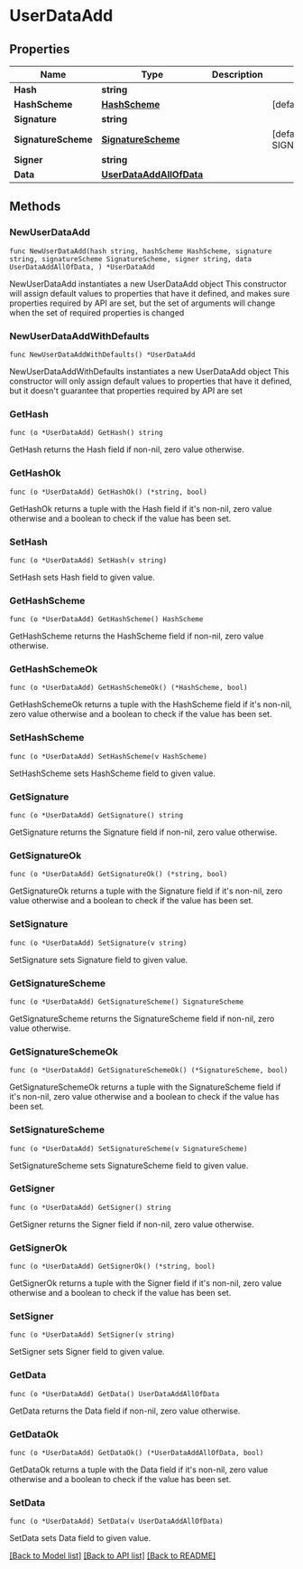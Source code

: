 # UserDataAdd

## Properties

Name | Type | Description | Notes
------------ | ------------- | ------------- | -------------
**Hash** | **string** |  | 
**HashScheme** | [**HashScheme**](HashScheme.md) |  | [default to HASHSCHEME_HASH_SCHEME_BLAKE3]
**Signature** | **string** |  | 
**SignatureScheme** | [**SignatureScheme**](SignatureScheme.md) |  | [default to SIGNATURESCHEME_SIGNATURE_SCHEME_ED25519]
**Signer** | **string** |  | 
**Data** | [**UserDataAddAllOfData**](UserDataAddAllOfData.md) |  | 

## Methods

### NewUserDataAdd

`func NewUserDataAdd(hash string, hashScheme HashScheme, signature string, signatureScheme SignatureScheme, signer string, data UserDataAddAllOfData, ) *UserDataAdd`

NewUserDataAdd instantiates a new UserDataAdd object
This constructor will assign default values to properties that have it defined,
and makes sure properties required by API are set, but the set of arguments
will change when the set of required properties is changed

### NewUserDataAddWithDefaults

`func NewUserDataAddWithDefaults() *UserDataAdd`

NewUserDataAddWithDefaults instantiates a new UserDataAdd object
This constructor will only assign default values to properties that have it defined,
but it doesn't guarantee that properties required by API are set

### GetHash

`func (o *UserDataAdd) GetHash() string`

GetHash returns the Hash field if non-nil, zero value otherwise.

### GetHashOk

`func (o *UserDataAdd) GetHashOk() (*string, bool)`

GetHashOk returns a tuple with the Hash field if it's non-nil, zero value otherwise
and a boolean to check if the value has been set.

### SetHash

`func (o *UserDataAdd) SetHash(v string)`

SetHash sets Hash field to given value.


### GetHashScheme

`func (o *UserDataAdd) GetHashScheme() HashScheme`

GetHashScheme returns the HashScheme field if non-nil, zero value otherwise.

### GetHashSchemeOk

`func (o *UserDataAdd) GetHashSchemeOk() (*HashScheme, bool)`

GetHashSchemeOk returns a tuple with the HashScheme field if it's non-nil, zero value otherwise
and a boolean to check if the value has been set.

### SetHashScheme

`func (o *UserDataAdd) SetHashScheme(v HashScheme)`

SetHashScheme sets HashScheme field to given value.


### GetSignature

`func (o *UserDataAdd) GetSignature() string`

GetSignature returns the Signature field if non-nil, zero value otherwise.

### GetSignatureOk

`func (o *UserDataAdd) GetSignatureOk() (*string, bool)`

GetSignatureOk returns a tuple with the Signature field if it's non-nil, zero value otherwise
and a boolean to check if the value has been set.

### SetSignature

`func (o *UserDataAdd) SetSignature(v string)`

SetSignature sets Signature field to given value.


### GetSignatureScheme

`func (o *UserDataAdd) GetSignatureScheme() SignatureScheme`

GetSignatureScheme returns the SignatureScheme field if non-nil, zero value otherwise.

### GetSignatureSchemeOk

`func (o *UserDataAdd) GetSignatureSchemeOk() (*SignatureScheme, bool)`

GetSignatureSchemeOk returns a tuple with the SignatureScheme field if it's non-nil, zero value otherwise
and a boolean to check if the value has been set.

### SetSignatureScheme

`func (o *UserDataAdd) SetSignatureScheme(v SignatureScheme)`

SetSignatureScheme sets SignatureScheme field to given value.


### GetSigner

`func (o *UserDataAdd) GetSigner() string`

GetSigner returns the Signer field if non-nil, zero value otherwise.

### GetSignerOk

`func (o *UserDataAdd) GetSignerOk() (*string, bool)`

GetSignerOk returns a tuple with the Signer field if it's non-nil, zero value otherwise
and a boolean to check if the value has been set.

### SetSigner

`func (o *UserDataAdd) SetSigner(v string)`

SetSigner sets Signer field to given value.


### GetData

`func (o *UserDataAdd) GetData() UserDataAddAllOfData`

GetData returns the Data field if non-nil, zero value otherwise.

### GetDataOk

`func (o *UserDataAdd) GetDataOk() (*UserDataAddAllOfData, bool)`

GetDataOk returns a tuple with the Data field if it's non-nil, zero value otherwise
and a boolean to check if the value has been set.

### SetData

`func (o *UserDataAdd) SetData(v UserDataAddAllOfData)`

SetData sets Data field to given value.



[[Back to Model list]](../README.md#documentation-for-models) [[Back to API list]](../README.md#documentation-for-api-endpoints) [[Back to README]](../README.md)



